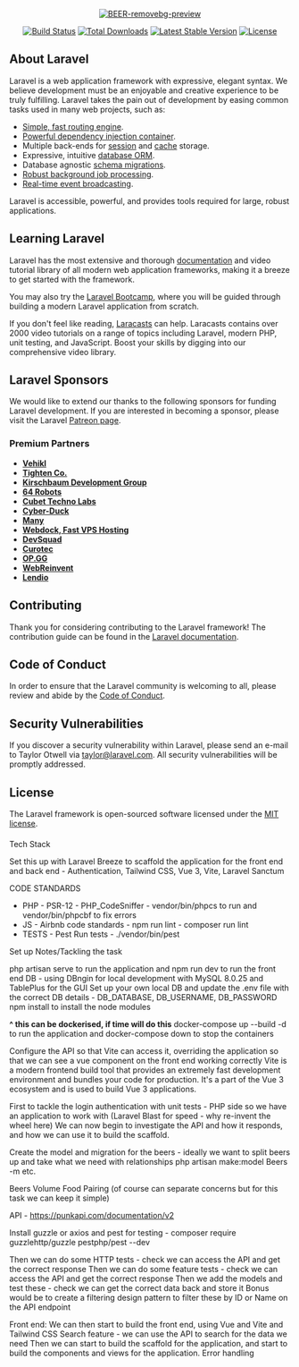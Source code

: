 <p align="center">
<a href="https://github.com/dom-king/brewdog-beer-finder"><img src="https://i.ibb.co/G0Vv9dj/BEER-removebg-preview.png" alt="BEER-removebg-preview"></a>
</p>

<p align="center">
<a href="https://github.com/laravel/framework/actions"><img src="https://github.com/laravel/framework/workflows/tests/badge.svg" alt="Build Status"></a>
<a href="https://packagist.org/packages/laravel/framework"><img src="https://img.shields.io/packagist/dt/laravel/framework" alt="Total Downloads"></a>
<a href="https://packagist.org/packages/laravel/framework"><img src="https://img.shields.io/packagist/v/laravel/framework" alt="Latest Stable Version"></a>
<a href="https://packagist.org/packages/laravel/framework"><img src="https://img.shields.io/packagist/l/laravel/framework" alt="License"></a>
</p>

## About Laravel

Laravel is a web application framework with expressive, elegant syntax. We believe development must be an enjoyable and creative experience to be truly fulfilling. Laravel takes the pain out of development by easing common tasks used in many web projects, such as:

- [Simple, fast routing engine](https://laravel.com/docs/routing).
- [Powerful dependency injection container](https://laravel.com/docs/container).
- Multiple back-ends for [session](https://laravel.com/docs/session) and [cache](https://laravel.com/docs/cache) storage.
- Expressive, intuitive [database ORM](https://laravel.com/docs/eloquent).
- Database agnostic [schema migrations](https://laravel.com/docs/migrations).
- [Robust background job processing](https://laravel.com/docs/queues).
- [Real-time event broadcasting](https://laravel.com/docs/broadcasting).

Laravel is accessible, powerful, and provides tools required for large, robust applications.

## Learning Laravel

Laravel has the most extensive and thorough [documentation](https://laravel.com/docs) and video tutorial library of all modern web application frameworks, making it a breeze to get started with the framework.

You may also try the [Laravel Bootcamp](https://bootcamp.laravel.com), where you will be guided through building a modern Laravel application from scratch.

If you don't feel like reading, [Laracasts](https://laracasts.com) can help. Laracasts contains over 2000 video tutorials on a range of topics including Laravel, modern PHP, unit testing, and JavaScript. Boost your skills by digging into our comprehensive video library.

## Laravel Sponsors

We would like to extend our thanks to the following sponsors for funding Laravel development. If you are interested in becoming a sponsor, please visit the Laravel [Patreon page](https://patreon.com/taylorotwell).

### Premium Partners

- **[Vehikl](https://vehikl.com/)**
- **[Tighten Co.](https://tighten.co)**
- **[Kirschbaum Development Group](https://kirschbaumdevelopment.com)**
- **[64 Robots](https://64robots.com)**
- **[Cubet Techno Labs](https://cubettech.com)**
- **[Cyber-Duck](https://cyber-duck.co.uk)**
- **[Many](https://www.many.co.uk)**
- **[Webdock, Fast VPS Hosting](https://www.webdock.io/en)**
- **[DevSquad](https://devsquad.com)**
- **[Curotec](https://www.curotec.com/services/technologies/laravel/)**
- **[OP.GG](https://op.gg)**
- **[WebReinvent](https://webreinvent.com/?utm_source=laravel&utm_medium=github&utm_campaign=patreon-sponsors)**
- **[Lendio](https://lendio.com)**

## Contributing

Thank you for considering contributing to the Laravel framework! The contribution guide can be found in the [Laravel documentation](https://laravel.com/docs/contributions).

## Code of Conduct

In order to ensure that the Laravel community is welcoming to all, please review and abide by the [Code of Conduct](https://laravel.com/docs/contributions#code-of-conduct).

## Security Vulnerabilities

If you discover a security vulnerability within Laravel, please send an e-mail to Taylor Otwell via [taylor@laravel.com](mailto:taylor@laravel.com). All security vulnerabilities will be promptly addressed.

## License

The Laravel framework is open-sourced software licensed under the [MIT license](https://opensource.org/licenses/MIT).








####

Tech Stack 

Set this up with Laravel Breeze to scaffold the application for the front end and back end - Authentication, Tailwind CSS, Vue 3, Vite, Laravel Sanctum

CODE STANDARDS

- PHP - PSR-12 - PHP_CodeSniffer - vendor/bin/phpcs to run and vendor/bin/phpcbf to fix errors
- JS - Airbnb code standards - npm run lint - composer run lint 
- TESTS - Pest Run tests -  ./vendor/bin/pest

Set up Notes/Tackling the task 

php artisan serve to run the application and npm run dev to run the front end
DB - using DBngin for local development with MySQL 8.0.25 and TablePlus for the GUI
Set up your own local DB and update the .env file with the correct DB details - DB_DATABASE, DB_USERNAME, DB_PASSWORD
npm install to install the node modules

**^ this can be dockerised, if time will do this** docker-compose up --build -d to run the application and docker-compose down to stop the containers

Configure the API so that Vite can access it, overriding the application so that we can see a vue component on the front end working correctly
Vite is a modern frontend build tool that provides an extremely fast development environment and bundles your code for production. It's a part of the Vue 3 ecosystem and is used to build Vue 3 applications.

First to tackle the login authentication with unit tests - PHP side so we have an application to work with (Laravel Blast for speed - why re-invent the wheel here)
We can now begin to investigate the API and how it responds, and how we can use it to build the scaffold.
 

Create the model and migration for the beers - ideally we want to split beers up and take what we need with relationships
php artisan make:model Beers -m etc.

Beers
Volume
Food Pairing
(of course can separate concerns but for this task we can keep it simple)



API - https://punkapi.com/documentation/v2

Install guzzle or axios and pest for testing - composer require guzzlehttp/guzzle pestphp/pest --dev

Then we can do some HTTP tests - check we can access the API and get the correct response
Then we can do some feature tests - check we can access the API and get the correct response
Then we add the models and test these - check we can get the correct data back and store it
Bonus would be to create a filtering design pattern to filter these by ID or Name on the API endpoint

Front end: 
We can then start to build the front end, using Vue and Vite and Tailwind CSS
Search feature - we can use the API to search for the data we need
Then we can start to build the scaffold for the application, and start to build the components and views for the application.
Error handling


